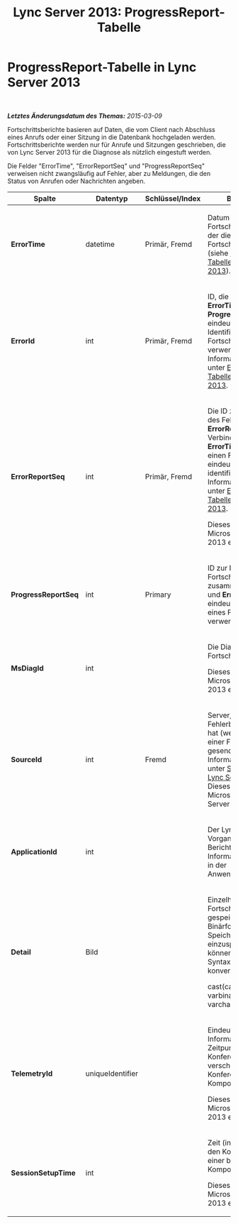 ﻿---
title: 'Lync Server 2013: ProgressReport-Tabelle'
TOCTitle: ProgressReport-Tabelle
ms:assetid: 38e5f060-5e9b-4185-87b2-7ef61c4bb75f
ms:mtpsurl: https://technet.microsoft.com/de-de/library/Gg425864(v=OCS.15)
ms:contentKeyID: 49293699
ms.date: 05/19/2016
mtps_version: v=OCS.15
ms.translationtype: HT
---

# ProgressReport-Tabelle in Lync Server 2013

 

_**Letztes Änderungsdatum des Themas:** 2015-03-09_

Fortschrittsberichte basieren auf Daten, die vom Client nach Abschluss eines Anrufs oder einer Sitzung in die Datenbank hochgeladen werden. Fortschrittsberichte werden nur für Anrufe und Sitzungen geschrieben, die von Lync Server 2013 für die Diagnose als nützlich eingestuft werden.

Die Felder "ErrorTime", "ErrorReportSeq" und "ProgressReportSeq" verweisen nicht zwangsläufig auf Fehler, aber zu Meldungen, die den Status von Anrufen oder Nachrichten angeben.


<table>
<colgroup>
<col style="width: 25%" />
<col style="width: 25%" />
<col style="width: 25%" />
<col style="width: 25%" />
</colgroup>
<thead>
<tr class="header">
<th>Spalte</th>
<th>Datentyp</th>
<th>Schlüssel/Index</th>
<th>Beschreibung</th>
</tr>
</thead>
<tbody>
<tr class="odd">
<td><p><strong>ErrorTime</strong></p></td>
<td><p>datetime</p></td>
<td><p>Primär, Fremd</p></td>
<td><p>Datum und Uhrzeit des Fortschrittsfehlerberichts, der diesen Fortschrittsbericht enthält (siehe <a href="lync-server-2013-errorreport-table.md">ErrorReport-Tabelle in Lync Server 2013</a>).</p></td>
</tr>
<tr class="even">
<td><p><strong>ErrorId</strong></p></td>
<td><p>int</p></td>
<td><p>Primär, Fremd</p></td>
<td><p>ID, die zusammen mit <strong>ErrorTime</strong> und <strong>ProgressReportSeq</strong> zur eindeutigen Identifizierung eines Fortschrittsberichts verwendet wird. Weitere Informationen finden Sie unter <a href="lync-server-2013-errorreport-table.md">ErrorReport-Tabelle in Lync Server 2013</a>.</p></td>
</tr>
<tr class="odd">
<td><p><strong>ErrorReportSeq</strong></p></td>
<td><p>int</p></td>
<td><p>Primär, Fremd</p></td>
<td><p>Die ID zur Kennzeichnung des Fehlerberichts. <strong>ErrorReporSeq</strong> wird in Verbindung mit <strong>ErrorTime</strong> verwendet, um einen Fehlerbericht eindeutig zu identifizieren. Weitere Informationen finden Sie unter <a href="lync-server-2013-errorreport-table.md">ErrorReport-Tabelle in Lync Server 2013</a>.</p>
<p>Dieses Feld wurde in Microsoft Lync Server 2013 eingeführt.</p></td>
</tr>
<tr class="even">
<td><p><strong>ProgressReportSeq</strong></p></td>
<td><p>int</p></td>
<td><p>Primary</p></td>
<td><p>ID zur Identifikation des Fortschrittsberichts. Wird zusammen mit <strong>ErrorTime</strong> und <strong>ErrorReportSeq</strong> zur eindeutigen Identifikation eines Fortschrittsberichts verwendet.</p></td>
</tr>
<tr class="odd">
<td><p><strong>MsDiagId</strong></p></td>
<td><p>int</p></td>
<td><p></p></td>
<td><p>Die Diagnose-ID des Fortschrittberichts.</p>
<p>Dieses Feld wurde in Microsoft Lync Server 2013 eingeführt.</p></td>
</tr>
<tr class="even">
<td><p><strong>SourceId</strong></p></td>
<td><p>int</p></td>
<td><p>Fremd</p></td>
<td><p>Server, der den Fehlerbericht gesendet hat (wenn der Bericht von einer Fehlerkomponente gesendet wurde). Weitere Informationen finden Sie unter <a href="lync-server-2013-servers-table.md">Servers-Tabelle in Lync Server 2013</a>. Dieses Feld wurde in Microsoft Lync Server 2013 eingeführt.</p></td>
</tr>
<tr class="odd">
<td><p><strong>ApplicationId</strong></p></td>
<td><p>int</p></td>
<td><p></p></td>
<td><p>Der Lync Server-Vorgang, auf den sich der Bericht bezieht. Weitere Informationen finden Sie in der Anwendungstabelle.</p></td>
</tr>
<tr class="even">
<td><p><strong>Detail</strong></p></td>
<td><p>Bild</p></td>
<td><p></p></td>
<td><p>Einzelheiten über den Fortschrittsbericht, gespeichert im Binärformat, um Speicherplatz einzusparen. Diese Daten können mit der folgenden Syntax in ein Textformat konvertiert werden.</p>
<p>cast(cast(Detail as varbinary(max)) as varchar(max))</p></td>
</tr>
<tr class="odd">
<td><p><strong>TelemetryId</strong></p></td>
<td><p>uniqueIdentifier</p></td>
<td><p></p></td>
<td><p>Eindeutige ID, die Informationen zum Zeitpunkt des Konferenzbeitritts für die verschiedenen an der Konferenz beteiligten Komponenten korreliert.</p>
<p>Dieses Feld wurde in Microsoft Lync Server 2013 eingeführt.</p></td>
</tr>
<tr class="even">
<td><p><strong>SessionSetupTime</strong></p></td>
<td><p>int</p></td>
<td><p></p></td>
<td><p>Zeit (in Millisekunden) für den Konferenzbeitritt einer bestimmten Komponente.</p>
<p>Dieses Feld wurde in Microsoft Lync Server 2013 eingeführt.</p></td>
</tr>
</tbody>
</table>

